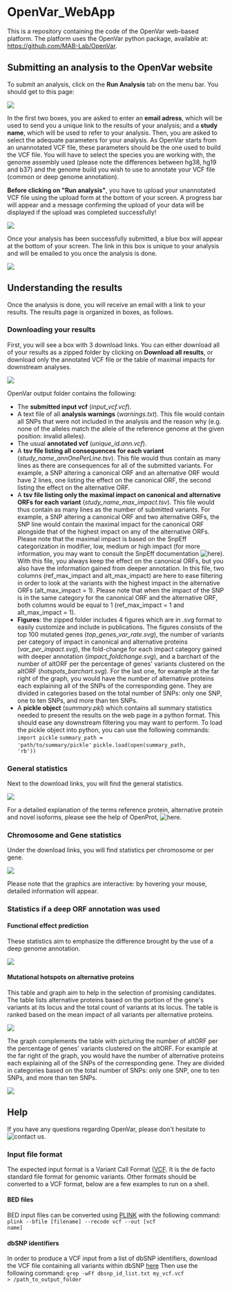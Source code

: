 # OpenVar_WebApp

This is a repository containing the code of the OpenVar web-based platform. The platform uses the OpenVar python package, available at: https://github.com/MAB-Lab/OpenVar.

## Submitting an analysis to the OpenVar website

To submit an analysis, click on the **Run Analysis** tab on the menu bar. You should get to this page:

![](static/images/OpenVar_runAnalysis.JPG)

In the first two boxes, you are asked to enter an **email adress**, which will be used to send you a unique link to the results of your analysis; and a **study name**, which will be used to refer to your analysis.
Then, you are asked to select the adequate parameters for your analysis. As OpenVar starts from an unannotated VCF file, these parameters should be the one used to build the VCF file. You will have to select the species you are working with, the genome assembly used (please note the differences between hg38, hg19 and b37) and the genome build you wish to use to annotate your VCF file (common or deep genome annotation).

**Before clicking on "Run analysis"**, you have to upload your unannotated VCF file using the upload form at the bottom of your screen. A progress bar will appear and a message confirming the upload of your data will be displayed if the upload was completed successfully!

![](static/images/OpenVar_upload_completed.JPG)

Once your analysis has been successfully submitted, a blue box will appear at the bottom of your screen. The link in this box is unique to your analysis and will be emailed to you once the analysis is done.

![](static/images/OpenVar_Confirmation.JPG)


## Understanding the results

Once the analysis is done, you will receive an email with a link to your results.
The results page is organized in boxes, as follows.

### Downloading your results

First, you will see a box with 3 download links. You can either download all of your results as a zipped folder by clicking on **Download all results**, or download only the annotated VCF file or the table of maximal impacts for downstream analyses.

![](static/images/OpenVar_Results1.JPG)

OpenVar output folder contains the following: 
  - The **submitted input vcf** (*input_vcf.vcf*).
  - A text file of all **analysis warnings** (*warnings.txt*). This file would contain all SNPs that were not included in the analysis and the reason why (e.g. none of the alleles match the allele of the reference genome at the given position: invalid alleles).
  - The usual **annotated vcf** (*unique_id.ann.vcf*).
  - A **tsv file listing all consequences for each variant** (*study_name_annOnePerLine.tsv*). This file would thus contain as many lines as there are consequences for all of the submitted variants. For example, a SNP altering a canonical ORF and an alternative ORF would have 2 lines, one listing the effect on the canonical ORF, the second listing the effect on the alternative ORF.
  - A **tsv file listing only the maximal impact on canonical and alternative ORFs for each variant** (*study_name_max_impact.tsv*). This file would thus contain as many lines as the number of submitted variants. For example, a SNP altering a canonical ORF and two alternative ORFs, the SNP line would contain the maximal impact for the canonical ORF alongside that of the highest impact on any of the alternative ORFs. Please note that the maximal impact is based on the SnpEff categorization in modifier, low, medium or high impact (for more information, you may want to consult the SnpEff documentation ![here](https://pcingola.github.io/SnpEff/se_inputoutput/#impact-prediction)). With this file, you always keep the effect on the canonical ORFs, but you also have the information gained from deeper annotation. In this file, two columns (ref_max_impact and alt_max_impact) are here to ease filtering in order to look at the variants with the highest impact in the alternative ORFs (alt_max_impact = 1). Please note that when the impact of the SNP is in the same category for the canonical ORF and the alternative ORF, both columns would be equal to 1 (ref_max_impact = 1 and alt_max_impact = 1).
  - **Figures**: the zipped folder includes 4 figures which are in .svg format to easily customize and include in publications. The figures consists of the top 100 mutated genes (*top_genes_var_rate.svg*), the number of variants per category of impact in canonical and alternative proteins (*var_per_impact.svg*), the fold-change for each impact category gained with deeper annotation (*impact_foldchange.svg*), and a barchart of the number of altORF per the percentage of genes' variants clustered on the altORF (*hotspots_barchart.svg*). For the last one, for example at the far right of the graph, you would have the number of alternative proteins each explaining all of the SNPs of the corresponding gene. They are divided in categories based on the total number of SNPs: only one SNP, one to ten SNPs, and more than ten SNPs.
  - A **pickle object** (*summary.pkl*) which contains all summary statistics needed to present the results on the web page in a python format. This should ease any downstream filtering you may want to perform. To load the pickle object into python, you can use the following commands: <code>import pickle</code> <code>summary_path = 'path/to/summary/pickle'</code> <code>pickle.load(open(summary_path, 'rb'))</code>


### General statistics

Next to the download links, you will find the general statistics.

![](static/images/OpenVar_Results1.JPG)

For a detailed explanation of the terms reference protein, alternative protein and novel isoforms, please see the help of OpenProt, ![here](https://openprot.org/p/help#kix.o0ail8u5tsl9).


### Chromosome and Gene statistics

Under the download links, you will find statistics per chromosome or per gene.

![](static/images/OpenVar_Results2.JPG)

Please note that the graphics are interactive: by hovering your mouse, detailed information will appear.


### Statistics if a deep ORF annotation was used

#### Functional effect prediction

These statistics aim to emphasize the difference brought by the use of a deep genome annotation.

![](static/images/OpenVar_Results3.JPG)


#### Mutational hotspots on alternative proteins

This table and graph aim to help in the selection of promising candidates.
The table lists alternative proteins based on the portion of the gene's variants at its locus and the total count of variants at its locus. The table is ranked based on the mean impact of all variants per alternative proteins.

![](static/images/OpenVar_Results4.JPG)

The graph complements the table with picturing the number of altORF per the percentage of genes' variants clustered on the altORF. For example at the far right of the graph, you would have the number of alternative proteins each explaining all of the SNPs of the corresponding gene. They are divided in categories based on the total number of SNPs: only one SNP, one to ten SNPs, and more than ten SNPs.

![](static/images/OpenVar_Results5.JPG)


## Help

If you have any questions regarding OpenVar, please don't hesitate to ![contact us](https://openprot.org/p/ng/contactUs).

### Input file format
The expected input format is a Variant Call Format ([VCF](https://samtools.github.io/hts-specs/VCFv4.2.pdf). It is the de facto standard file format for genomic variants. Other formats should be converted to a VCF format, below are a few examples to run on a shell.
#### BED files
BED input files can be converted using [PLINK](https://www.cog-genomics.org/plink/) with the following command:
<code>plink --bfile [filename] --recode vcf --out [vcf name]</code>
#### dbSNP identifiers
In order to produce a VCF input from a list of dbSNP identifiers, download the VCF file containing all variants within dbSNP [here](https://ftp.ncbi.gov/snp/organisms/human_9606/VCF/)
Then use the following command: <code>grep -wFf dbsnp_id_list.txt my_vcf.vcf > /path_to_output_folder</code>


